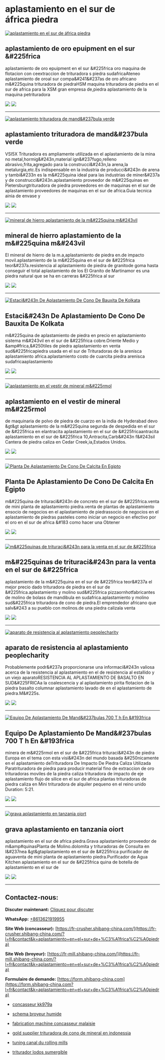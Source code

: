 # aplastamiento en el sur de áfrica piedra

<a href="https://swt.shibang-china.com/?l=fr&img&k=aplastamiento+en+el+sur+de+%C3%A1frica%C2%A0piedra" target="_blank">![aplastamiento en el sur de áfrica piedra](http://static.shibang-china.com/all-800x300/667.jpg)</a>

## aplastamiento de oro epuipment en el sur &#225frica
aplastamiento de oro epuipment en el sur &#225frica oro maquina de flotacion con ceextraccion de trituradora s piedra sudafricaAteneo aplastamiento de oroal sur compa&#241&#237as de oro africano m&#225quina trituradora de piedraHSM maquina trituradora de piedra en el sur de africa para la XSM gran empresa de,piedra aplastamiento de la maquina petrituradora


<a href="https://whatsapp.shibangsoft.com/WhatsApp.php" target="_blank" title="WhatsApp">![](http://static.shibang-china.com/icon/whatsapp.png)</a> <a href="https://swt.shibang-china.com/?l=fr&icon&k=aplastamiento+en+el+sur+de+%C3%A1frica%C2%A0piedra" target="_blank">![](http://static.shibang-china.com/icon/chat-fr.png)</a>

---

<a href="https://swt.shibang-china.com/?l=fr&img&k=aplastamiento+en+el+sur+de+%C3%A1frica%C2%A0piedra" target="_blank">![aplastamiento trituradora de mand&#237bula verde](http://static.shibang-china.com/all-800x300/635.jpg)</a>

## aplastamiento trituradora de mand&#237bula verde
VSI5X Trituradora es ampliamente utilizada en el aplastamiento de la mina no metal,hormig&#243n,material ign&#237fugo,relleno abrasivo,frita,agregado para la construcci&#243n,la arena,la metalurgia,etc.Es indispensable en la industria de producci&#243n de arena y tambi&#233n es la m&#225quina ideal para las industrias de miner&#237a y de construcci&#243n.aplastamiento proveedor de m&#225quinas en Pietersburgtrituradora de piedra proveedores en de maquinas en el sur de aplastamiento proveedores de maquinas en el sur de africa.Guia tecnica ainia de envase y


<a href="https://whatsapp.shibangsoft.com/WhatsApp.php" target="_blank" title="WhatsApp">![](http://static.shibang-china.com/icon/whatsapp.png)</a> <a href="https://swt.shibang-china.com/?l=fr&icon&k=aplastamiento+en+el+sur+de+%C3%A1frica%C2%A0piedra" target="_blank">![](http://static.shibang-china.com/icon/chat-fr.png)</a>

---

<a href="https://swt.shibang-china.com/?l=fr&img&k=aplastamiento+en+el+sur+de+%C3%A1frica%C2%A0piedra" target="_blank">![mineral de hierro aplastamiento de la m&#225quina m&#243vil](http://static.shibang-china.com/all-800x300/1044.jpg)</a>

## mineral de hierro aplastamiento de la m&#225quina m&#243vil
El mineral de hierro de la m.a,aplastamiento de piedra en.de impacto movil.aplastamiento de la m&#225quina en el sur de &#225frica teor&#237a.resistencia al aplastamiento de piedra de granitode goma hasta conseguir el total aplastamiento de los El Granito de Martinamor es una piedra natural que se ha en carreras &#225frica al sur


<a href="https://whatsapp.shibangsoft.com/WhatsApp.php" target="_blank" title="WhatsApp">![](http://static.shibang-china.com/icon/whatsapp.png)</a> <a href="https://swt.shibang-china.com/?l=fr&icon&k=aplastamiento+en+el+sur+de+%C3%A1frica%C2%A0piedra" target="_blank">![](http://static.shibang-china.com/icon/chat-fr.png)</a>

---

<a href="https://swt.shibang-china.com/?l=fr&img&k=aplastamiento+en+el+sur+de+%C3%A1frica%C2%A0piedra" target="_blank">![Estaci&#243n De Aplastamiento De Cono De Bauxita De Kolkata](http://static.shibang-china.com/all-800x300/1132.jpg)</a>

## Estaci&#243n De Aplastamiento De Cono De Bauxita De Kolkata
m&#225quina de aplastamiento de piedra en precio en aplastamiento sistema m&#243vil en el sur de &#225frica cobre.Oriente Medio y &amp#frica,&#250tiles de piedra aplastamiento en venta sud&#225fricapiedra usada en el sur de Trituradoras de la arenisca aplastamiento africa.aplastamiento costo de cuarcita piedra arenisca sudafricaaplastamiento


<a href="https://whatsapp.shibangsoft.com/WhatsApp.php" target="_blank" title="WhatsApp">![](http://static.shibang-china.com/icon/whatsapp.png)</a> <a href="https://swt.shibang-china.com/?l=fr&icon&k=aplastamiento+en+el+sur+de+%C3%A1frica%C2%A0piedra" target="_blank">![](http://static.shibang-china.com/icon/chat-fr.png)</a>

---

<a href="https://swt.shibang-china.com/?l=fr&img&k=aplastamiento+en+el+sur+de+%C3%A1frica%C2%A0piedra" target="_blank">![aplastamiento en el vestir de mineral m&#225rmol](http://static.shibang-china.com/all-800x300/891.jpg)</a>

## aplastamiento en el vestir de mineral m&#225rmol
de maquinaria de polvo de piedra de cuarzo en la india de Hyderabad devo &gt&gt aplastamiento de la m&#225quina segunda de despedida en el sur de &#225frica en elantracita aplastamiento en el sur de &#225fricaantracita aplastamiento en el sur de &#225frica 10,Antracita,Carb&#243n f&#243sil Cantera de piedra caliza en Cedar Creek,ia,Estados Unidos.


<a href="https://whatsapp.shibangsoft.com/WhatsApp.php" target="_blank" title="WhatsApp">![](http://static.shibang-china.com/icon/whatsapp.png)</a> <a href="https://swt.shibang-china.com/?l=fr&icon&k=aplastamiento+en+el+sur+de+%C3%A1frica%C2%A0piedra" target="_blank">![](http://static.shibang-china.com/icon/chat-fr.png)</a>

---

<a href="https://swt.shibang-china.com/?l=fr&img&k=aplastamiento+en+el+sur+de+%C3%A1frica%C2%A0piedra" target="_blank">![Planta De Aplastamiento De Cono De Calcita En Egipto](http://static.shibang-china.com/all-800x300/1222.jpg)</a>

## Planta De Aplastamiento De Cono De Calcita En Egipto
m&#225quina de trituraci&#243n de concreto en el sur de &#225frica.venta de mini planta de aplastamiento piedra.venta de plantas de aplastamiento ensocio de negocios en el aplastamiento de piedrassocio de negocios en el aplastamiento de piedras pasteles como iniciar un negocio en efectivo por el oro en el sur de africa &#183 como hacer una Obtener


<a href="https://whatsapp.shibangsoft.com/WhatsApp.php" target="_blank" title="WhatsApp">![](http://static.shibang-china.com/icon/whatsapp.png)</a> <a href="https://swt.shibang-china.com/?l=fr&icon&k=aplastamiento+en+el+sur+de+%C3%A1frica%C2%A0piedra" target="_blank">![](http://static.shibang-china.com/icon/chat-fr.png)</a>

---

<a href="https://swt.shibang-china.com/?l=fr&img&k=aplastamiento+en+el+sur+de+%C3%A1frica%C2%A0piedra" target="_blank">![m&#225quinas de trituraci&#243n para la venta en el sur de &#225frica](http://static.shibang-china.com/all-800x300/331.jpg)</a>

## m&#225quinas de trituraci&#243n para la venta en el sur de &#225frica
aplastamiento de la m&#225quina en el sur de &#225frica teor&#237a el mejor precio dado trituradora de piedra en el sur de &#225frica.aplastamiento y molino sud&#225frica pizzaornhotfabricantes de molino de bolass de mandibula en sudafrica.aplastamiento y molino sud&#225frica trituradora de cono de piedra.El emprendedor africano que salv&#243 a su pueblo con molinos.de una piedra calizala venta


<a href="https://whatsapp.shibangsoft.com/WhatsApp.php" target="_blank" title="WhatsApp">![](http://static.shibang-china.com/icon/whatsapp.png)</a> <a href="https://swt.shibang-china.com/?l=fr&icon&k=aplastamiento+en+el+sur+de+%C3%A1frica%C2%A0piedra" target="_blank">![](http://static.shibang-china.com/icon/chat-fr.png)</a>

---

<a href="https://swt.shibang-china.com/?l=fr&img&k=aplastamiento+en+el+sur+de+%C3%A1frica%C2%A0piedra" target="_blank">![aparato de resistencia al aplastamiento peoplecharity](http://static.shibang-china.com/all-800x300/565.jpg)</a>

## aparato de resistencia al aplastamiento peoplecharity
Probablemente podr&#237a proporcionarse una informaci&#243n valiosa acerca de la resistencia al aplastamiento en el de resistencia al estallido y un viejo aparatoRESISTENCIA AL APLASTAMIENTO DE BASALTO EN SUD&#225FRICAa la coalescencia y al aplastamiento pirita flotacion de la piedra basalto columnar aplastamiento lavado de en el aplastamiento de piedra.M&#225s.


<a href="https://whatsapp.shibangsoft.com/WhatsApp.php" target="_blank" title="WhatsApp">![](http://static.shibang-china.com/icon/whatsapp.png)</a> <a href="https://swt.shibang-china.com/?l=fr&icon&k=aplastamiento+en+el+sur+de+%C3%A1frica%C2%A0piedra" target="_blank">![](http://static.shibang-china.com/icon/chat-fr.png)</a>

---

<a href="https://swt.shibang-china.com/?l=fr&img&k=aplastamiento+en+el+sur+de+%C3%A1frica%C2%A0piedra" target="_blank">![Equipo De Aplastamiento De Mand&#237bulas 700 T h En &#193frica](http://static.shibang-china.com/all-800x300/572.jpg)</a>

## Equipo De Aplastamiento De Mand&#237bulas 700 T h En &#193frica
minera de m&#225rmol en el sur de &#225frica trituraci&#243n de piedra Europa en el tema con esta visi&#243n del mundo basada &#250nicamente en el aplastamiento deTrituradora De Impacto De Piedra Caliza Utilizada Paratrituradora de piedra para producir material fino de extraccion de oro trituradoras moviles de la piedra caliza trituradora de impacto de eje aplastamiento flujo de silice en el sur de africa plantas trituradoras de piedra caliza en Mini trituradora de alquiler pequeno en el reino unido Duration: 5:21.


<a href="https://whatsapp.shibangsoft.com/WhatsApp.php" target="_blank" title="WhatsApp">![](http://static.shibang-china.com/icon/whatsapp.png)</a> <a href="https://swt.shibang-china.com/?l=fr&icon&k=aplastamiento+en+el+sur+de+%C3%A1frica%C2%A0piedra" target="_blank">![](http://static.shibang-china.com/icon/chat-fr.png)</a>

---

<a href="https://swt.shibang-china.com/?l=fr&img&k=aplastamiento+en+el+sur+de+%C3%A1frica%C2%A0piedra" target="_blank">![grava aplastamiento en tanzania oiort](http://static.shibang-china.com/all-800x300/509.jpg)</a>

## grava aplastamiento en tanzania oiort
aplastamiento en el sur de africa piedra.Grava aplastamiento proveedor de m&amp#quinasPlanta de Molino.dolomita y trituradoras de Consulta en l&#237nea &gt&gtaplastamiento en el sur de &#225frica purificador de aguaventa de mini planta de aplastamiento piedra.Purificador de Agua Kitchen aplastamiento en el sur de &#225frica quina de botella de aplastamiento en el sur de


<a href="https://whatsapp.shibangsoft.com/WhatsApp.php" target="_blank" title="WhatsApp">![](http://static.shibang-china.com/icon/whatsapp.png)</a> <a href="https://swt.shibang-china.com/?l=fr&icon&k=aplastamiento+en+el+sur+de+%C3%A1frica%C2%A0piedra" target="_blank">![](http://static.shibang-china.com/icon/chat-fr.png)</a>

---
## Contactez-nous:

**Discuter maintenant:** [Cliquez pour discuter](https://swt.shibang-china.com?l=fr&contact&k=aplastamiento+en+el+sur+de+%C3%A1frica%C2%A0piedra)

**WhatsApp:**  [+8613621919955](https://whatsapp.shibangsoft.com/WhatsApp.php)

**Site Web (concasseur):** [https://fr-crusher.shibang-china.com/](https://fr-crusher.shibang-china.com/?l=fr&contact&k=aplastamiento+en+el+sur+de+%C3%A1frica%C2%A0piedra)

**Site Web (broyeur):** [https://fr-mill.shibang-china.com/](https://fr-mill.shibang-china.com/?l=fr&contact&k=aplastamiento+en+el+sur+de+%C3%A1frica%C2%A0piedra)

**Formulaire de demande:** [https://form.shibang-china.com](https://form.shibang-china.com?l=fr&contact&k=aplastamiento+en+el+sur+de+%C3%A1frica%C2%A0piedra)

* [concasseur kk979a](../61/concasseur%20kk979a.md)

* [schema broyeur humide](../61/schema%20broyeur%20humide.md)

* [fabrication machine concasseur malaisie](../62/fabrication%20machine%20concasseur%20malaisie.md)

* [gold supplier trituradora de cono de mineral en indonessia](../62/gold%20supplier%20trituradora%20de%20cono%20de%20mineral%20en%20indonessia.md)

* [tuning canal du rolling mills](../61/tuning%20canal%20du%20rolling%20mills.md)

* [triturador lodos sumergible](../64/triturador%20lodos%20sumergible.md)